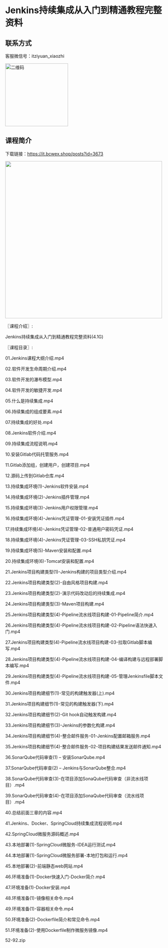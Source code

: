 # Jenkins持续集成从入门到精通教程完整资料

## 联系方式

客服微信号：itziyuan_xiaozhi

<img src="https://ziyuanyun.oss-cn-guangzhou.aliyuncs.com/common/20240614073449/666b82192834a.jpg" width="200" height="200" alt="二维码">

## 课程简介

下载链接：https://it.bcwex.shop/posts?id=3673

<img src="https://ziyuanyun.oss-cn-guangzhou.aliyuncs.com/yun/20240515153432/6644658844c68.jpg" width="500" alt="">

  〖课程介绍〗:

 Jenkins持续集成从入门到精通教程完整资料(4.1G)

 〖课程目录〗:

 01.Jenkins课程大纲介绍.mp4

 02.软件开发生命周期介绍.mp4

 03.软件开发的瀑布模型.mp4

 04.软件开发的敏捷开发.mp4

 05.什么是持续集成.mp4

 06.持续集成的组成要素.mp4

 07.持续集成的好处.mp4

 08.Jenkins软件介绍.mp4

 09.持续集成流程说明.mp4

 10.安装Gitlab代码托管服务.mp4

 11.Gitlab添加组，创建用户，创建项目.mp4

 12.源码上传到Gitlab仓库.mp4

 13.持续集成环境(1)-Jenkins软件安装.mp4

 14.持续集成环境(2)-Jenkins插件管理.mp4

 15.持续集成环境(3)-Jenkins用户权限管理.mp4

 16.持续集成环境(4)-Jenkins凭证管理-01-安装凭证插件.mp4

 17.持续集成环境(4)-Jenkins凭证管理-02-普通用户密码凭证.mp4

 18.持续集成环境(4)-Jenkins凭证管理-03-SSH私钥凭证.mp4

 19.持续集成环境(5)-Maven安装和配置.mp4

 20.持续集成环境(6)-Tomcat安装和配置.mp4

 21.Jenkins项目构建类型(1)-Jenkins构建的项目类型介绍.mp4

 22.Jenkins项目构建类型(2)-自由风格项目构建.mp4

 23.Jenkins项目构建类型(2)-演示代码改动后的持续集成.mp4

 24.Jenkins项目构建类型(3)-Maven项目构建.mp4

 25.Jenkins项目构建类型(4)-Pipeline流水线项目构建-01-Pipeline简介.mp4

 26.Jenkins项目构建类型(4)-Pipeline流水线项目构建-02-Pipeline语法快速入门.mp4

 27.Jenkins项目构建类型(4)-Pipeline流水线项目构建-03-拉取Gitlab脚本编写.mp4

 28.Jenkins项目构建类型(4)-Pipeline流水线项目构建-04-编译构建与远程部署脚本编写.mp4

 29.Jenkins项目构建类型(4)-Pipeline流水线项目构建-05-管理Jenkinsfile脚本文件.mp4

 30.Jenkins项目构建细节(1)-常见的构建触发器(上).mp4

 31.Jenkins项目构建细节(1)-常见的构建触发器(下).mp4

 32.Jenkins项目构建细节(2)-Git hook自动触发构建.mp4

 33.Jenkins项目构建细节(3)-Jenkins的参数化构建.mp4

 34.Jenkins项目构建细节(4)-整合邮件服务-01-Jenkins配置邮箱服务.mp4

 35.Jenkins项目构建细节(4)-整合邮件服务-02-项目构建结果发送邮件通知.mp4

 36.SonarQube代码审查(1) &#8211; 安装SonarQube.mp4

 37.SonarQube代码审查(2) &#8211; Jenkins与SonarQube整合.mp4

 38.SonarQube代码审查(3)-在项目添加SonaQube代码审查（非流水线项目）.mp4

 39.SonarQube代码审查(4)-在项目添加SonaQube代码审查（流水线项目）.mp4

 40.总结前面三章的内容.mp4

 41.Jenkins、Docker、SpringCloud持续集成流程说明.mp4

 42.SpringCloud微服务源码概述.mp4

 43.本地部署(1)-SpringCloud微服务-IDEA运行测试.mp4

 44.本地部署(1)-SpringCloud微服务部署-本地打包和运行.mp4

 45.本地部署(2)-前端静态web网站.mp4

 46.环境准备(1)-Docker快速入门-Docker简介.mp4

 47.环境准备(1)-Docker安装.mp4

 48.环境准备(1)-镜像相关命令.mp4

 49.环境准备(1)-容器相关命令.mp4

 50.环境准备(2)-Dockerfile简介和常见命令.mp4

 51.环境准备(2)-使用Dockerfile制作微服务镜像.mp4

 52-92.zip 

  